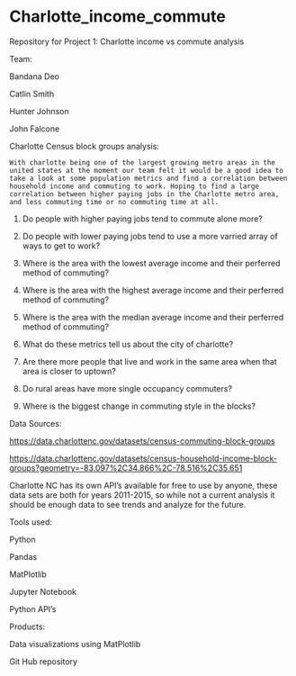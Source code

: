 # Charlotte_income_commute

Repository for Project 1: Charlotte income vs commute analysis

Team:

Bandana Deo

Catlin Smith

Hunter Johnson

John Falcone

Charlotte Census block groups analysis:

    With charlotte being one of the largest growing metro areas in the united states at the moment our team felt it would be a good idea to take a look at some population metrics and find a correlation between household income and commuting to work. Hoping to find a large correlation between higher paying jobs in the Charlotte metro area, and less commuting time or no commuting time at all.

1. Do people with higher paying jobs tend to commute alone more?

2. Do people with lower paying jobs tend to use a more varried array of ways to get to work?

3. Where is the area with the lowest average income and their perferred method of commuting?

4. Where is the area with the highest average income and their perferred method of commuting?

5. Where is the area with the median average income and their perferred method of commuting?

6. What do these metrics tell us about the city of charlotte?

7. Are there more people that live and work in the same area when that area is closer to uptown?

8. Do rural areas have more single occupancy commuters?

9. Where is the biggest change in commuting style in the blocks?


Data Sources:

https://data.charlottenc.gov/datasets/census-commuting-block-groups

https://data.charlottenc.gov/datasets/census-household-income-block-groups?geometry=-83.097%2C34.866%2C-78.516%2C35.651

Charlotte NC has its own API’s available for free to use by anyone, these data sets are both for years 2011-2015, so while not a current analysis it should be enough data to see trends and analyze for the future.


Tools used:

Python

Pandas

MatPlotlib

Jupyter Notebook

Python API’s


Products:

Data visualizations using MatPlotlib

Git Hub repository

